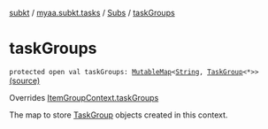 [subkt](../../index.md) / [myaa.subkt.tasks](../index.md) / [Subs](index.md) / [taskGroups](./task-groups.md)

# taskGroups

`protected open val taskGroups: `[`MutableMap`](https://kotlinlang.org/api/latest/jvm/stdlib/kotlin.collections/-mutable-map/index.html)`<`[`String`](https://kotlinlang.org/api/latest/jvm/stdlib/kotlin/-string/index.html)`, `[`TaskGroup`](../-task-group/index.md)`<*>>` [(source)](https://github.com/Myaamori/SubKt/blob/0.1.12/src/main/kotlin/myaa/subkt/tasks/plugin.kt#L396)

Overrides [ItemGroupContext.taskGroups](../-item-group-context/task-groups.md)

The map to store [TaskGroup](../-task-group/index.md) objects created in this context.

